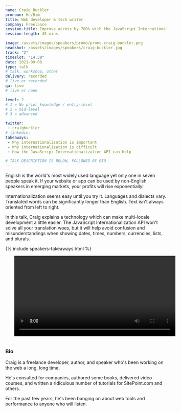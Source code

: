 ```yaml
---
name: Craig Buckler
pronoun: He/Him
title: Web developer & tech writer
company: Freelance
session-title: Improve access by 700% with the JavaScript Internationalization API
session-length: 45 mins

image: /assets/images/speakers/promo/promo-craig-buckler.png
headshot: /assets/images/speakers/craig-buckler.jpg
track: "2"
timeslot: "14.30"
date: 2021-09-08
type: talk
# talk, workshop, other
delivery: recorded
# live or recorded
qa: live
# live or none

level: 2
# 1 = No prior knowledge / entry-level
# 2 = mid-level
# 3 = advanced

twitter:
 - craigbuckler
# linkedin: 
takeaways:
 - Why internationalization is important
 - Why internationalization is difficult
 - How the JavaScript Internationalization API can help

# TALK DESCRIPTION IS BELOW, FOLLOWED BY BIO
---
```


English is the world's most widely used language yet only one in seven people speak it. If your website or app can be used by non-English speakers in emerging markets, your profits will rise exponentially!

Internationalization seems easy until you try it. Languages and dialects vary. Translated words can be significantly longer than English. Text isn't always oriented from left to right.

In this talk, Craig explains a technology which can make multi-locale development a little easier. The JavaScript Internationalization API won't solve all your translation woes, but it will help avoid confusion and misunderstandings when showing dates, times, numbers, currencies, lists, and plurals.

{% include speakers-takeaways.html %}

<video width="100%" controls playsinline loop style="margin-bottom:1em; padding: 0px 2em;">
  <source src="/assets/video/craig-buckler.mp4" type="video/mp4">
  Your browser does not support the video tag.
</video>

<h3>Bio</h3>
<p>Craig is a freelance developer, author, and speaker who's been working on the web a long, long time.

He's consulted for companies, authored some books, delivered video courses, and written a ridiculous number of tutorials for SitePoint.com and others.

For the past few years, he's been banging on about web tools and performance to anyone who will listen.</p>